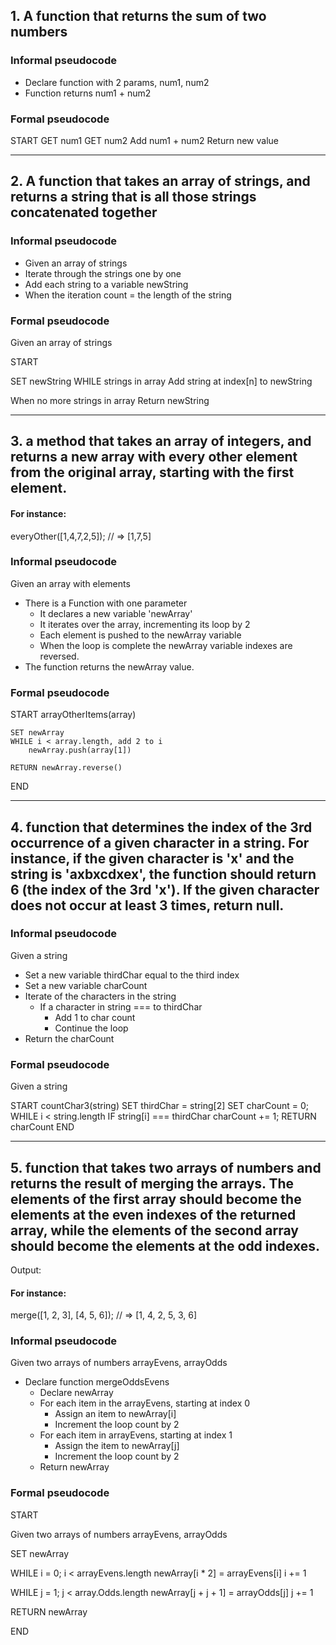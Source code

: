 
## 1. A function that returns the sum of two numbers

### Informal pseudocode

- Declare function with 2 params, num1, num2
- Function returns num1 + num2

### Formal pseudocode

START
GET num1
GET num2
Add num1 + num2
Return new value

---

## 2. A function that takes an array of strings, and returns a string that is all those strings concatenated together

### Informal pseudocode

- Given an array of strings
- Iterate through the strings one by one
- Add each string to a variable newString
- When the iteration count = the length of the string


### Formal pseudocode

Given an array of strings

START

SET newString
WHILE strings in array
    Add string at index[n] to newString

When no more strings in array
Return newString

---

## 3. a method that takes an array of integers, and returns a new array with every other element from the original array, starting with the first element. 

#### For instance:
everyOther([1,4,7,2,5]); // => [1,7,5]

### Informal pseudocode

Given an array with elements
- There is a Function with one parameter
    - It declares a new variable 'newArray'
    - It iterates over the array, incrementing its loop by 2
    - Each element is pushed to the newArray variable
    - When the loop is complete the newArray variable indexes are reversed.
- The function returns the newArray value.

### Formal pseudocode

START arrayOtherItems(array)

    SET newArray
    WHILE i < array.length, add 2 to i
        newArray.push(array[1])
    
    RETURN newArray.reverse()
END


---

## 4. function that determines the index of the 3rd occurrence of a given character in a string. For instance, if the given character is 'x' and the string is 'axbxcdxex', the function should return 6 (the index of the 3rd 'x'). If the given character does not occur at least 3 times, return null.

### Informal pseudocode

Given a string 

- Set a new variable thirdChar equal to the third index
- Set a new variable charCount
- Iterate of the characters in the string
    - If a character in string === to thirdChar 
        - Add 1 to char count
        - Continue the loop
- Return the charCount

### Formal pseudocode

Given a string

START countChar3(string)
    SET thirdChar = string[2]
    SET charCount = 0;
    WHILE i < string.length
        IF string[i] === thirdChar
            charCount += 1;
    RETURN charCount
END


---

## 5. function that takes two arrays of numbers and returns the result of merging the arrays. The elements of the first array should become the elements at the even indexes of the returned array, while the elements of the second array should become the elements at the odd indexes. 

Output:

#### For instance:
merge([1, 2, 3], [4, 5, 6]); // => [1, 4, 2, 5, 3, 6]

### Informal pseudocode

Given two arrays of numbers arrayEvens, arrayOdds

- Declare function mergeOddsEvens
    - Declare newArray
    - For each item in the arrayEvens, starting at index 0
        - Assign an item to newArray[i]
        - Increment the loop count by 2
    - For each item in arrayEvens, starting at index 1
        - Assign the item to newArray[j]
        - Increment the loop count by 2
    - Return newArray


### Formal pseudocode

START

Given two arrays of numbers arrayEvens, arrayOdds

SET newArray

WHILE i = 0; i < arrayEvens.length
    newArray[i * 2] = arrayEvens[i]
    i += 1

WHILE j = 1; j < array.Odds.length
    newArray[j + j + 1] = arrayOdds[j]
    j += 1

RETURN newArray

END